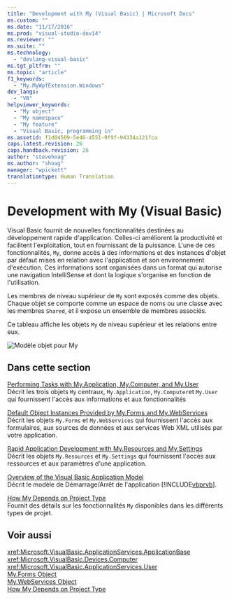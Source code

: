 ```yaml
---
title: "Development with My (Visual Basic) | Microsoft Docs"
ms.custom: ""
ms.date: "11/17/2016"
ms.prod: "visual-studio-dev14"
ms.reviewer: ""
ms.suite: ""
ms.technology: 
  - "devlang-visual-basic"
ms.tgt_pltfrm: ""
ms.topic: "article"
f1_keywords: 
  - "My.MyWpfExtension.Windows"
dev_langs: 
  - "VB"
helpviewer_keywords: 
  - "My object"
  - "My namespace"
  - "My feature"
  - "Visual Basic, programming in"
ms.assetid: f1d04509-5e46-4551-9f9f-94334a121fca
caps.latest.revision: 26
caps.handback.revision: 26
author: "stevehoag"
ms.author: "shoag"
manager: "wpickett"
translationtype: Human Translation
---
```

# Development with My (Visual Basic)
Visual Basic fournit de nouvelles fonctionnalités destinées au développement rapide d'application. Celles\-ci améliorent la productivité et facilitent l'exploitation, tout en fournissant de la puissance.  L'une de ces fonctionnalités, `My`, donne accès à des informations et des instances d'objet par défaut mises en relation avec l'application et son environnement d'exécution.  Ces informations sont organisées dans un format qui autorise une navigation IntelliSense et dont la logique s'organise en fonction de l'utilisation.  
  
 Les membres de niveau supérieur de `My` sont exposés comme des objets.  Chaque objet se comporte comme un espace de noms ou une classe avec les membres `Shared`, et il expose un ensemble de membres associés.  
  
 Ce tableau affiche les objets `My` de niveau supérieur et les relations entre eux.  
  
 ![Modèle objet pour My](../../../visual-basic/developing-apps/development-with-my/media/myobjmodel.png "MyObjModel")  
  
## Dans cette section  
 [Performing Tasks with My.Application, My.Computer, and My.User](../../../visual-basic/developing-apps/development-with-my/performing-tasks-with-my-application-my-computer-and-my-user.md)  
 Décrit les trois objets `My` centraux, `My.Application`, `My.Computer`et `My.User` qui fournissent l'accès aux informations et aux fonctionnalités  
  
 [Default Object Instances Provided by My.Forms and My.WebServices](../../../visual-basic/developing-apps/development-with-my/default-object-instances-provided-by-my-forms-and-my-webservices.md)  
 Décrit les objets `My.Forms` et `My.WebServices` qui fournissent l'accès aux formulaires, aux sources de données et aux services Web XML utilisés par votre application.  
  
 [Rapid Application Development with My.Resources and My.Settings](../../../visual-basic/developing-apps/development-with-my/rapid-application-development-with-my-resources-and-my-settings.md)  
 Décrit les objets `My.Resources` et `My.Settings` qui fournissent l'accès aux ressources et aux paramètres d'une application.  
  
 [Overview of the Visual Basic Application Model](../../../visual-basic/developing-apps/development-with-my/overview-of-the-visual-basic-application-model.md)  
 Décrit le modèle de Démarrage\/Arrêt de l'application [!INCLUDE[vbprvb](../../../csharp/programming-guide/concepts/linq/includes/vbprvb_md.md)].  
  
 [How My Depends on Project Type](../../../visual-basic/developing-apps/development-with-my/how-my-depends-on-project-type.md)  
 Fournit des détails sur les fonctionnalités `My` disponibles dans les différents types de projet.  
  
## Voir aussi  
 <xref:Microsoft.VisualBasic.ApplicationServices.ApplicationBase>   
 <xref:Microsoft.VisualBasic.Devices.Computer>   
 <xref:Microsoft.VisualBasic.ApplicationServices.User>   
 [My.Forms Object](../../../visual-basic/language-reference/objects/my-forms-object.md)   
 [My.WebServices Object](../../../visual-basic/language-reference/objects/my-webservices-object.md)   
 [How My Depends on Project Type](../../../visual-basic/developing-apps/development-with-my/how-my-depends-on-project-type.md)